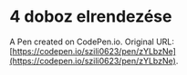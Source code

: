 # 4 doboz elrendezése

A Pen created on CodePen.io. Original URL: [https://codepen.io/szili0623/pen/zYLbzNe](https://codepen.io/szili0623/pen/zYLbzNe).

